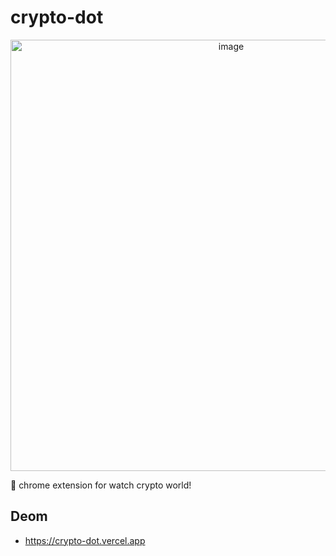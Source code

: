 # crypto-dot

<p align="center">
  <img width="690" alt="image" src="https://user-images.githubusercontent.com/50140505/198868251-ccb66c8e-3741-4314-9c95-1675de71672b.png">
</p>

🐂 chrome extension for watch crypto world!

## Deom

- https://crypto-dot.vercel.app
